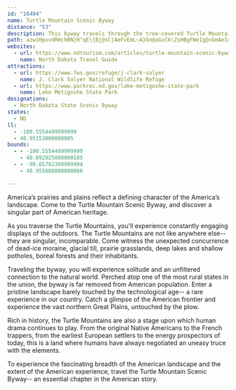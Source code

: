 ```yaml
---
id: "16404"
name: Turtle Mountain Scenic Byway
distance: "53"
description: This byway travels through the tree-covered Turtle Mountains. Here the visitor can enjoy beautiful lakes, lush foliage, wildflowers, and an abundance of wildlife. The byway includes the International Peace Garden, Lake Upsilon, Lake Metigoshe State Park, the Butte St. Paul Historic Site and Wakopa. The Turtle Mountains provide camping, fishing, hunting, snowmobiling, skiing, picnicking, golfing, archery, hiking and biking opportunities.
path: azwiHpvvdRHchBN}H^qE\{Bj@sC|AeFvEmL~A}Gn@aGvCk\ZsHBgFWeIg@cGmAeIoBcKwAiJO}BOmDBuOGyCQiE_@}Di@uCkLyd@m@aDk@eFSuCIcEBcE^{PRoNDmb@MwDYoEg@qDcAoE{GuUoB{JiAmMUcGCeFBiFf@sJ|@aI\yBtAuGbAyDbCyGvEoK`BmFxAsHV{BXaEJ}FNwuBC{FHmk@EaIOgEe@sFw@wFoCqPe@aFM{EDsEV}Dh@oEbE}UTsBXaCZ_FN{FFeaACcDs@qPGsEv@ka@F}QN_MJooA?wp@^{xCByrBXwaDI}Ym@iXAcDHqHx@wQ^yKFoGEw\FoIJeEt@cMbBcVXaJK_J_@aGMgBoCkRWeC[oJHgo@r@aY^}GNmG?aF?qCM{CkAoSOyJFinBKgE_@eGs@gG}@{EuEcUi@_D_@gEOyF@{BRqFR_C^iCpHw\d@{Dd@}GHcBDeEEklBX_jM_@ib@E{Np@q[LaMOw]IylBD{GEwLnNCCuo@HgGd@aOLoIS_b@u@mLwCqU_@yEmAcZe@iH_CsQ_@{CYeEIiCEyFFyg@GmDYoEsAoPOeECsDXaHlB}PXyHOiHiAyPGaENoGpA{PNeIDwkAX_Gr@gFx@sDnG}T|@sETmBRaDHqECyESiDU_Co@aEcByF_DeJs@cCo@eDo@{EWkFKovE?sJHoHSgGSeCe@uDe@wBaBoFoCkFyFuH}B{EoAeEc@yBo@gFSqDIkGD_CLqBn@yFh@yC`JwXn@uC|@uGTsEBeC?iFIyG@qE`Aof@VaFl@_HvCkXf@gHFyEHgk@aDeDq@s@aCgDgAeBu@_CWcBCoA?yAR}Bn@cCdAoBz@oAlAeBtA_Cv@sB\cAj@oCJkDb@iH|A{Md@sHJsFAqUIeE_@{H_@aD}BuOo@_HO_ECoFlAqa@ZgFXgCfDqPh@yDZqG?}BK_Dc@}Du@uDsC}Jo@iDi@uFOgCEaEdA_fAHoWOah@OkGc@sF}@iEuEiPgAmFUkCOgCI{GhAwZTgCh@gD^cBtEkP^kBt@aGZaHfAc]DoDKeNWcHaAaRSuN?y^IwV?{zClN{Kv@cAV[NSjBkBZ[h@i@dBgB~@}@rEoEfDcDj@i@pEmErEmEn@m@~D_Eh@o@l@m@jAsAzBgDdA}AhDeF`@o@dA}AnAkBzAqBp@{@TY`@a@t@y@zH_IjAiAlBoBfBcBfUgU^]xEsE~@aAjIgIhKiK~AaB|ByBzC{CjAkAjEgE~A}Ax@{@xEyE`B}AlAoA`F_FzHwH~CaDdD_DfFiFTWrCmCzC{CzDyDjGgGvFuFdHeHbG{FHM|B}B`C_CjEiEfEgEtNmNX[z@{@lDkDt@u@hAoAd@e@dB{BdB_CtCeEtDuFLQ|@qA
websites:
  - url: https://www.ndtourism.com/articles/turtle-mountain-scenic-byway
    name: North Dakota Travel Guide
attractions:
  - url: https://www.fws.gov/refuge/j-clark-salyer
    name: J. Clark Salyer National Wildlife Refuge
  - url: https://www.parkrec.nd.gov/lake-metigoshe-state-park
    name: Lake Metigoshe State Park
designations:
  - North Dakota State Scenic Byway
states:
  - ND
ll:
  - -100.5554499999999
  - 48.95153000000005
bounds:
  - - -100.5554499999999
    - 48.892925000000105
  - - -99.65762399999994
    - 48.955688000000066

---
```


America’s prairies and plains reflect a defining character of the America’s landscape. Come to the Turtle Mountain Scenic Byway, and discover a singular part of American heritage.

As you traverse the Turtle Mountains, you'll experience constantly engaging displays of the outdoors. The Turtle Mountains are not like anywhere else-- they are singular, incomparable. Come witness the unexpected concurrence of dead-ice moraine, glacial till, prairie grasslands, deep lakes and shallow potholes, boreal forests and their inhabitants.

Traveling the byway, you will experience solitude and an unfiltered connection to the natural world. Perched atop one of the most rural states in the union, the byway is far removed from American population. Enter a pristine landscape barely touched by the technological age-- a rare experience in our country. Catch a glimpse of the American frontier and experience the vast northern Great Plains, untouched by the plow.

Rich in history, the Turtle Mountains are also a stage upon which human drama continues to play. From the original Native Americans to the French trappers, from the earliest European settlers to the energy prospectors of today, this is a land where humans have always negotiated an uneasy truce with the elements.

To experience the fascinating breadth of the American landscape and the extent of the American experience, travel the Turtle Mountain Scenic Byway-- an essential chapter in the American story.
